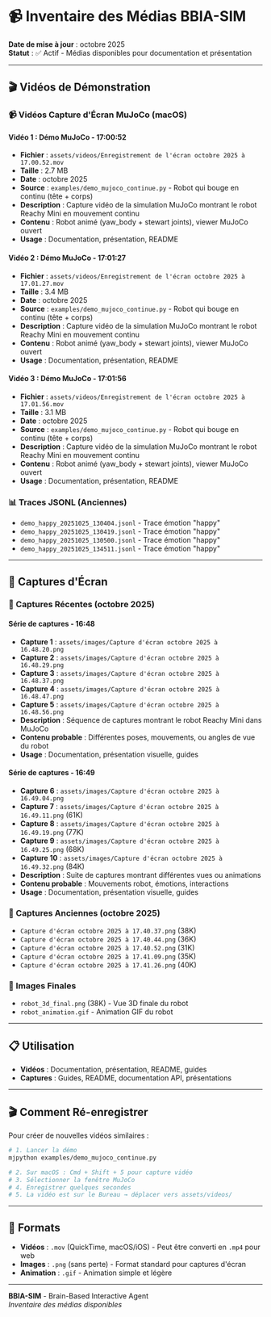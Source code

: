 # 📹 Inventaire des Médias BBIA-SIM

**Date de mise à jour** : octobre 2025  
**Statut** : ✅ Actif - Médias disponibles pour documentation et présentation

---

## 🎬 Vidéos de Démonstration

### 📹 Vidéos Capture d'Écran MuJoCo (macOS)

#### **Vidéo 1 : Démo MuJoCo - 17:00:52**
- **Fichier** : `assets/videos/Enregistrement de l'écran octobre 2025 à 17.00.52.mov`
- **Taille** : 2.7 MB
- **Date** : octobre 2025
- **Source** : `examples/demo_mujoco_continue.py` - Robot qui bouge en continu (tête + corps)
- **Description** : Capture vidéo de la simulation MuJoCo montrant le robot Reachy Mini en mouvement continu
- **Contenu** : Robot animé (yaw_body + stewart joints), viewer MuJoCo ouvert
- **Usage** : Documentation, présentation, README

#### **Vidéo 2 : Démo MuJoCo - 17:01:27**
- **Fichier** : `assets/videos/Enregistrement de l'écran octobre 2025 à 17.01.27.mov`
- **Taille** : 3.4 MB
- **Date** : octobre 2025
- **Source** : `examples/demo_mujoco_continue.py` - Robot qui bouge en continu (tête + corps)
- **Description** : Capture vidéo de la simulation MuJoCo montrant le robot Reachy Mini en mouvement continu
- **Contenu** : Robot animé (yaw_body + stewart joints), viewer MuJoCo ouvert
- **Usage** : Documentation, présentation, README

#### **Vidéo 3 : Démo MuJoCo - 17:01:56**
- **Fichier** : `assets/videos/Enregistrement de l'écran octobre 2025 à 17.01.56.mov`
- **Taille** : 3.1 MB
- **Date** : octobre 2025
- **Source** : `examples/demo_mujoco_continue.py` - Robot qui bouge en continu (tête + corps)
- **Description** : Capture vidéo de la simulation MuJoCo montrant le robot Reachy Mini en mouvement continu
- **Contenu** : Robot animé (yaw_body + stewart joints), viewer MuJoCo ouvert
- **Usage** : Documentation, présentation, README

### 📊 Traces JSONL (Anciennes)
- `demo_happy_20251025_130404.jsonl` - Trace émotion "happy"
- `demo_happy_20251025_130419.jsonl` - Trace émotion "happy"
- `demo_happy_20251025_130500.jsonl` - Trace émotion "happy"
- `demo_happy_20251025_134511.jsonl` - Trace émotion "happy"

---

## 📸 Captures d'Écran

### 🎯 Captures Récentes (octobre 2025)

#### **Série de captures - 16:48**
- **Capture 1** : `assets/images/Capture d'écran octobre 2025 à 16.48.20.png`
- **Capture 2** : `assets/images/Capture d'écran octobre 2025 à 16.48.29.png`
- **Capture 3** : `assets/images/Capture d'écran octobre 2025 à 16.48.37.png`
- **Capture 4** : `assets/images/Capture d'écran octobre 2025 à 16.48.47.png`
- **Capture 5** : `assets/images/Capture d'écran octobre 2025 à 16.48.56.png`
- **Description** : Séquence de captures montrant le robot Reachy Mini dans MuJoCo
- **Contenu probable** : Différentes poses, mouvements, ou angles de vue du robot
- **Usage** : Documentation, présentation visuelle, guides

#### **Série de captures - 16:49**
- **Capture 6** : `assets/images/Capture d'écran octobre 2025 à 16.49.04.png`
- **Capture 7** : `assets/images/Capture d'écran octobre 2025 à 16.49.11.png` (61K)
- **Capture 8** : `assets/images/Capture d'écran octobre 2025 à 16.49.19.png` (77K)
- **Capture 9** : `assets/images/Capture d'écran octobre 2025 à 16.49.25.png` (68K)
- **Capture 10** : `assets/images/Capture d'écran octobre 2025 à 16.49.32.png` (84K)
- **Description** : Suite de captures montrant différentes vues ou animations
- **Contenu probable** : Mouvements robot, émotions, interactions
- **Usage** : Documentation, présentation visuelle, guides

### 📅 Captures Anciennes (octobre 2025)
- `Capture d'écran octobre 2025 à 17.40.37.png` (38K)
- `Capture d'écran octobre 2025 à 17.40.44.png` (36K)
- `Capture d'écran octobre 2025 à 17.40.52.png` (31K)
- `Capture d'écran octobre 2025 à 17.41.09.png` (35K)
- `Capture d'écran octobre 2025 à 17.41.26.png` (40K)

### 🎨 Images Finales
- `robot_3d_final.png` (38K) - Vue 3D finale du robot
- `robot_animation.gif` - Animation GIF du robot

---

## 📋 Utilisation

- **Vidéos** : Documentation, présentation, README, guides
- **Captures** : Guides, README, documentation API, présentations

---

## 🎬 Comment Ré-enregistrer

Pour créer de nouvelles vidéos similaires :

```bash
# 1. Lancer la démo
mjpython examples/demo_mujoco_continue.py

# 2. Sur macOS : Cmd + Shift + 5 pour capture vidéo
# 3. Sélectionner la fenêtre MuJoCo
# 4. Enregistrer quelques secondes
# 5. La vidéo est sur le Bureau → déplacer vers assets/videos/
```

---

## 📝 Formats

- **Vidéos** : `.mov` (QuickTime, macOS/iOS) - Peut être converti en `.mp4` pour web
- **Images** : `.png` (sans perte) - Format standard pour captures d'écran
- **Animation** : `.gif` - Animation simple et légère

---

**BBIA-SIM** - Brain-Based Interactive Agent  
*Inventaire des médias disponibles*

